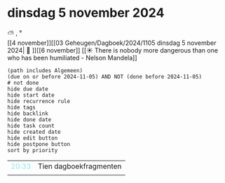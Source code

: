 # dinsdag 5 november 2024

⛅ , °<br>[[4 november]][[03 Geheugen/Dagboek/2024/1105 dinsdag 5 november 2024| 📓 ]][[6 november]]
[[☀️ There is nobody more dangerous than one who has been humiliated - Nelson Mandela]]
```tasks
(path includes Algemeen)
(due on or before 2024-11-05) AND NOT (done before 2024-11-05)
# not done
hide due date
hide start date
hide recurrence rule
hide tags
hide backlink
hide done date
hide task count
hide created date
hide edit button
hide postpone button 
sort by priority 
```

|                           |                        |
| ------------------------- | ---------------------- |
| <font color=#8be9f2>20:33 | Tien dagboekfragmenten |
|                           |                        |
